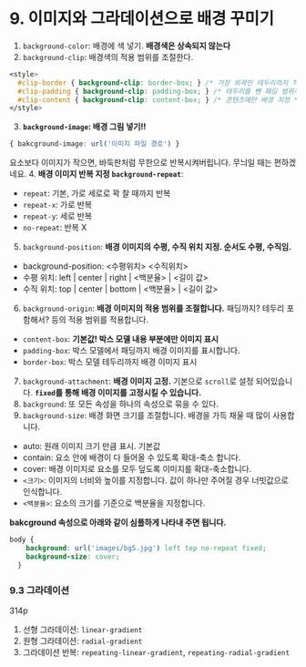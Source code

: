 # 9. 이미지와 그라데이션으로 배경 꾸미기
1. `background-color`: 배경에 색 넣기. **배경색은 상속되지 않는다**
2. `background-clip`: 배경색의 적용 범위를 조절한다.
```css
<style>
  #clip-border { background-clip: border-box; } /* 가장 외곽인 테두리까지 적용 (기본값) */
  #clip-padding { background-clip: padding-box; } /* 테두리를 뺀 패딩 범위까지 배경 지정 */
  #clip-content { background-clip: content-box; } /* 콘텐츠에만 배경 지정 */
</style>
```
3. **`background-image`: 배경 그림 넣기!!**
```css
{ bakcground-image: url('이미지 파일 경로') }
```
요소보다 이미지가 작으면, 바둑판처럼 무한으로 반복시켜버립니다. 무늬일 때는 편하겠네요.
4. **배경 이미지 반복 지정 `background-repeat`**:
- `repeat`: 기본, 가로 세로로 꽉 찰 때까지 반복
- `repeat-x`: 가로 반복
- `repeat-y`: 세로 반복
- `no-repeat`: 반복 X
5. `background-position`: **배경 이미지의 수평, 수직 위치 지정. 순서도 수평, 수직임.**
- background-position: <수평위치> <수직위치>
- 수평 위치: left | center | right | <백분율> | <길이 값>
- 수직 위치: top | center | bottom | <백분율> | <길이 값>
6. `background-origin`: **배경 이미지의 적용 범위를 조절합니다.** 패딩까지? 테두리 포함해서? 등의 적용 범위를 적용합니다. 
- `content-box`: **기본값! 박스 모델 내용 부분에만 이미지 표시**
- `padding-box`: 박스 모델에서 패딩까지 배경 이미지를 표시합니다.
- `border-box`: 박스 모델 테두리까지 배경 이미지 표시
7. `background-attachment`: **배경 이미지 고정.** 기본으로 `scroll`로 설정 되어있습니다. **`fixed`를 통해 배경 이미지를 고정시킬 수 있습니다.**
8. `background`: 또 모든 속성을 하나의 속성으로 묶을 수 있다.
9. `background-size`: 배경 화면 크기를 조절합니다. 배경을 가득 채울 때 많이 사용합니다.
- auto: 원래 이미지 크기 만큼 표시. 기본값
- contain: 요소 안에 배경이 다 들어올 수 있도록 확대-축소 합니다.
- cover: 배경 이미지로 요소를 모두 덮도록 이미지를 확대-축소합니다.
- `<크기>`: 이미지의 너비와 높이를 지정합니다. 값이 하나만 주어질 경우 너빗값으로 인식합니다. 
- `<백분율>`: 요소의 크기를 기준으로 백분율을 지정합니다. 

**bakcground 속성으로 아래와 같이 심플하게 나타내 주면 됩니다.**
```css
body {
    background: url('images/bg5.jpg') left top no-repeat fixed;
    background-size: cover;
  }
```

### 9.3 그라데이션
314p
1. 선형 그라데이션: `linear-gradient`
2. 원형 그라데이션: `radial-gradient`
3. 그라데이션 반복: `repeating-linear-gradient`, `repeating-radial-gradient`

